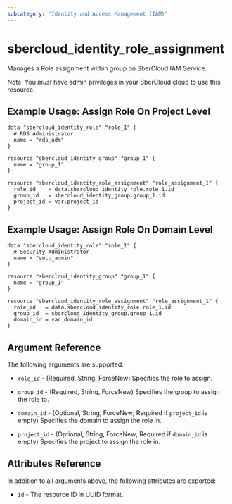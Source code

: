 ```yaml
---
subcategory: "Identity and Access Management (IAM)"
---
```


# sbercloud_identity_role_assignment

Manages a Role assignment within group on SberCloud IAM Service.

Note: You _must_ have admin privileges in your SberCloud cloud to use this resource.

## Example Usage: Assign Role On Project Level

```hcl
data "sbercloud_identity_role" "role_1" {
  # RDS Administrator
  name = "rds_adm"
}

resource "sbercloud_identity_group" "group_1" {
  name = "group_1"
}

resource "sbercloud_identity_role_assignment" "role_assignment_1" {
  role_id    = data.sbercloud_identity_role.role_1.id
  group_id   = sbercloud_identity_group.group_1.id
  project_id = var.project_id
}
```

## Example Usage: Assign Role On Domain Level

```hcl
data "sbercloud_identity_role" "role_1" {
  # Security Administrator
  name = "secu_admin"
}

resource "sbercloud_identity_group" "group_1" {
  name = "group_1"
}

resource "sbercloud_identity_role_assignment" "role_assignment_1" {
  role_id   = data.sbercloud_identity_role.role_1.id
  group_id  = sbercloud_identity_group.group_1.id
  domain_id = var.domain_id
}
```

## Argument Reference

The following arguments are supported:

* `role_id` - (Required, String, ForceNew) Specifies the role to assign.

* `group_id` - (Required, String, ForceNew) Specifies the group to assign the role to.

* `domain_id` - (Optional, String, ForceNew; Required if `project_id` is empty) Specifies the domain to assign the role
  in.

* `project_id` - (Optional, String, ForceNew; Required if `domain_id` is empty) Specifies the project to assign the role
  in.

## Attributes Reference

In addition to all arguments above, the following attributes are exported:

* `id` - The resource ID in UUID format.
